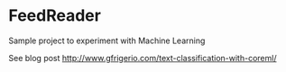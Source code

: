 # FeedReader

Sample project to experiment with Machine Learning 

See blog post http://www.gfrigerio.com/text-classification-with-coreml/ 

